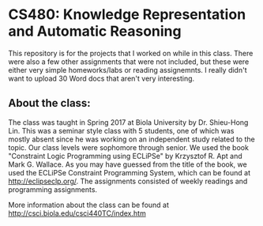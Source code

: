 # CS480:  Knowledge Representation and Automatic Reasoning

This repository is for the projects that I worked on while in this class. There were also a few other assignments that were not
included, but these were either very simple homeworks/labs or reading assignemnts. I really didn't want to upload 30 Word docs that
aren't very interesting.

## About the class:

The class was taught in Spring 2017 at Biola University by Dr. Shieu-Hong Lin. This was a seminar style class with 5 students, one of 
which was mostly absent since he was working on an independent study related to the topic. Our class levels were sophomore through senior.
We used the book "Constraint Logic Programming using ECLiPSe" by Krzysztof R. Apt and Mark G. Wallace. As you may have guessed from the
title of the book, we used the ECLiPSe Constraint Programming System, which can be found at http://eclipseclp.org/. The assignments
consisted of weekly readings and programming assignments.

More information about the class can be found at http://csci.biola.edu/csci440TC/index.htm
